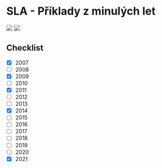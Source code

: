 # SLA - Příklady z minulých let

[<img src=https://img.shields.io/badge/PDF-Příklady-informational>](p%C5%99%C3%ADklady/p%C5%99%C3%ADklady.pdf) [<img src=https://img.shields.io/badge/PDF-Teorie-informational>](teorie/teorie.pdf)

## Checklist

- [X] 2007
- [ ] 2008
- [X] 2009
- [ ] 2010
- [X] 2011
- [ ] 2012
- [ ] 2013
- [X] 2014
- [ ] 2015
- [ ] 2016
- [ ] 2017
- [ ] 2018
- [ ] 2019
- [ ] 2020
- [X] 2021
